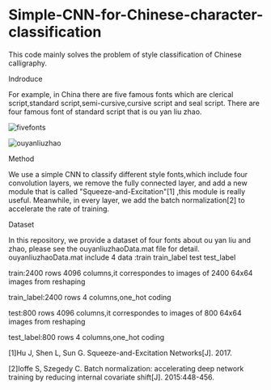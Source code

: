 # Simple-CNN-for-Chinese-character-classification
This code mainly solves the problem of style classification of Chinese calligraphy.

Indroduce

For example, in China there are five famous fonts which are clerical script,standard script,semi-cursive,cursive script and seal script.
There are four famous font of standard script that is ou yan liu zhao.

![fivefonts](https://github.com/MingtaoGuo/Simple-CNN-for-Chinese-character-classification/tree/master/fonts/fivefonts.jpg)

![ouyanliuzhao](https://github.com/MingtaoGuo/Simple-CNN-for-Chinese-character-classification/tree/master/fonts/ouyanliuzhao.jpg)

Method

We use a simple CNN to classify different style fonts,which include four convolution layers, we remove the fully connected layer, and add a new module that is called "Squeeze-and-Excitation"[1] ,this module is really useful. Meanwhile, in every layer, we add the batch normalization[2] to accelerate the rate of training.

Dataset

In this repository, we provide a dataset of four fonts about ou yan liu and zhao, please see the ouyanliuzhaoData.mat file for detail.  
ouyanliuzhaoData.mat include 4 data :train train_label test test_label

train:2400 rows 4096 columns,it correspondes to images of 2400 64x64 images from reshaping

train_label:2400 rows 4 columns,one_hot coding

test:800 rows 4096 columns,it correspondes to images of 800 64x64 images from reshaping

test_label:800 rows 4 columns,one_hot coding

[1]Hu J, Shen L, Sun G. Squeeze-and-Excitation Networks[J]. 2017.

[2]Ioffe S, Szegedy C. Batch normalization: accelerating deep network training by reducing internal covariate shift[J]. 2015:448-456.
